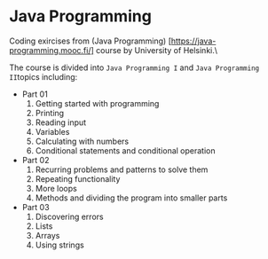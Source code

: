 # Java Programming

Coding exircises from (Java Programming) [https://java-programming.mooc.fi/] course by University of Helsinki.\

The course is divided into `Java Programming I` and `Java Programming II`topics including:
* Part 01
    1. Getting started with programming
    2. Printing
    3. Reading input
    4. Variables
    5. Calculating with numbers
    6. Conditional statements and conditional operation
* Part 02
    1. Recurring problems and patterns to solve them
    2. Repeating functionality
    3. More loops
    4. Methods and dividing the program into smaller parts
* Part 03
    1. Discovering errors
    2. Lists
    3. Arrays
    4. Using strings